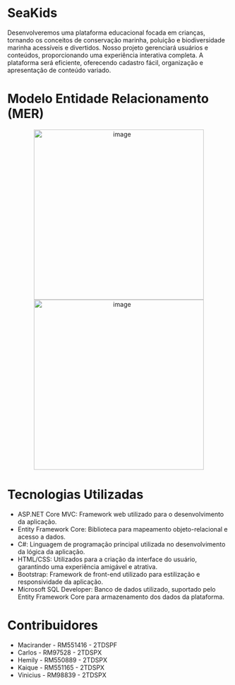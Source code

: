# SeaKids

Desenvolveremos uma plataforma educacional focada em crianças, tornando os conceitos de conservação marinha, poluição e biodiversidade marinha acessíveis e divertidos. Nosso projeto gerenciará usuários e conteúdos, proporcionando uma experiência interativa completa. A plataforma será eficiente, oferecendo cadastro fácil, organização e apresentação de conteúdo variado.

# Modelo Entidade Relacionamento (MER)
<p align="center">
<img width="385" alt="image" src="https://github.com/hemilynara/SeaKids/assets/109034626/15a146e8-aa2d-491f-8e29-9482ff4eab88">
<img width="385" alt="image" src="https://github.com/hemilynara/SeaKids/assets/109034626/b1eb7c77-c5fa-4ff3-ba9d-cac184af3cce">
<p/>

# Tecnologias Utilizadas
- ASP.NET Core MVC: Framework web utilizado para o desenvolvimento da aplicação.
- Entity Framework Core: Biblioteca para mapeamento objeto-relacional e acesso a dados.
- C#: Linguagem de programação principal utilizada no desenvolvimento da lógica da aplicação.
- HTML/CSS: Utilizados para a criação da interface do usuário, garantindo uma experiência amigável e atrativa.
- Bootstrap: Framework de front-end utilizado para estilização e responsividade da aplicação.
- Microsoft SQL Developer: Banco de dados utilizado, suportado pelo Entity Framework Core para armazenamento dos dados da plataforma.

# Contribuidores
- Macirander - RM551416 - 2TDSPF
- Carlos - RM97528 - 2TDSPX
- Hemily - RM550889 - 2TDSPX
- Kaique - RM551165 - 2TDSPX
- Vinicius - RM98839 - 2TDSPX
